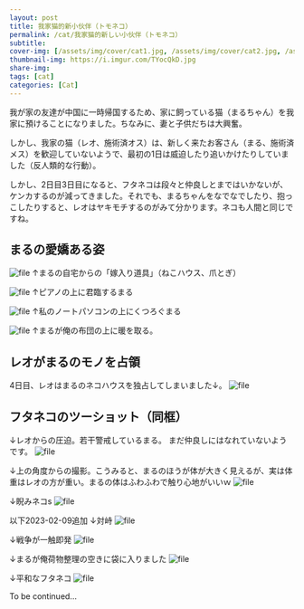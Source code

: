 ```yaml
---
layout: post
title: 我家猫的新小伙伴（トモネコ）
permalink: /cat/我家猫的新しい小伙伴（トモネコ）
subtitle: 
cover-img: [/assets/img/cover/cat1.jpg, /assets/img/cover/cat2.jpg, /assets/img/cover/cat3.jpg]
thumbnail-img: https://i.imgur.com/TYocQkD.jpg
share-img:
tags: [cat]
categories: [Cat]
---
```


我が家の友達が中国に一時帰国するため、家に飼っている猫（まるちゃん）を我家に預けることになりました。ちなみに、妻と子供だちは大興奮。

しかし、我家の猫（レオ、施術済オス）は、新しく来たお客さん（まる、施術済メス）を歓迎していないようで、最初の1日は威迫したり追いかけたりしていました（反人類的な行動）。

しかし、2日目3日目になると、フタネコは段々と仲良しとまではいかないが、ケンカするのが減ってきました。それでも、まるちゃんをなでなでしたり、抱っこしたりすると、レオはヤキモチするのがみて分かります。ネコも人間と同じですね。

## まるの愛嬌ある姿

![file](https://i.imgur.com/EUGiUhM.jpg)
↑まるの自宅からの「嫁入り道具」（ねこハウス、爪とぎ）

![file](https://i.imgur.com/fIsCsCJ.jpg)
↑ピアノの上に君臨するまる

![file](https://i.imgur.com/TYocQkD.jpg)
↑私のノートパソコンの上にくつろぐまる

![file](https://i.imgur.com/zm6M0IM.png)
↑まるが俺の布団の上に暖を取る。

## レオがまるのモノを占領
4日目、レオはまるのネコハウスを独占してしまいました↓。
![file](https://i.imgur.com/gqppZY4.jpg)

## フタネコのツーショット（同框）
↓レオからの圧迫。若干警戒しているまる。
まだ仲良しにはなれていないようです。
![file](https://i.imgur.com/tKbQVD1.png)

↓上の角度からの撮影。こうみると、まるのほうが体が大きく見えるが、実は体重はレオの方が重い。まるの体はふわふわで触り心地がいいｗ
![file](https://i.imgur.com/HCfHwz8.png)

↓睨みネコs
![file](https://i.imgur.com/oGQ2gyB.png)

以下2023-02-09追加
↓対峙
![file](https://i.imgur.com/ZO9sLhk.png)

↓戦争が一触即発
![file](https://i.imgur.com/hCKQmpQ.png)

↓まるが俺荷物整理の空きに袋に入りました
![file](https://i.imgur.com/z8LAZS7.png)

↓平和なフタネコ
![file](https://i.imgur.com/nZs7Kcw.png)

To be continued...
